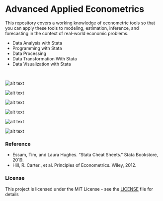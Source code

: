 # Advanced Applied Econometrics
This repository covers a working knowledge of econometric tools so that you can apply these tools to modeling, estimation, inference, and forecasting in the context of real-world economic problems.

  - Data Analysis with Stata
  - Programming with Stata
  - Data Processing
  - Data Transformation With Stata
  - Data Visualization with Stata

<br />

![alt text](https://github.com/David-SF2290/Applied_Econometrics/blob/master/2.%20Documentation/Stata%20Data%20Analysis.JPG)

![alt text](https://github.com/David-SF2290/Applied_Econometrics/blob/master/2.%20Documentation/Stata%20Programming.JPG)

![alt text](https://github.com/David-SF2290/Applied_Econometrics/blob/master/2.%20Documentation/Stata%20Data%20Processing.JPG)

![alt text](https://github.com/David-SF2290/Applied_Econometrics/blob/master/2.%20Documentation/Stata%20Data%20Transformation.JPG)

![alt text](https://github.com/David-SF2290/Applied_Econometrics/blob/master/2.%20Documentation/Stata%20Data%20Visualization.JPG)

![alt text](https://github.com/David-SF2290/Applied_Econometrics/blob/master/2.%20Documentation/Plotting%20in%20Stata.JPG)

### Reference
- Essam, Tim, and Laura Hughes. “Stata Cheat Sheets.” Stata Bookstore, 2019.
- Hill, R. Carter., et al. Principles of Econometrics. Wiley, 2012.

### License
This project is licensed under the MIT License - see the [LICENSE](LICENSE) file for details
